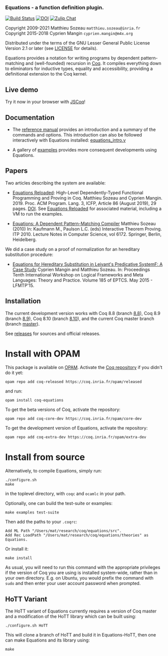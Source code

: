 ### **Equations** - a function definition plugin.

[![Build Status](https://github.com/mattam82/Coq-Equations/actions/workflows/build.yml/badge.svg?branch=master&event=push)](https://github.com/mattam82/Coq-Equations/actions/workflows/build.yml)
[![DOI](https://zenodo.org/badge/DOI/10.5281/zenodo.3012649.svg)](https://zenodo.org/record/3012649#.XcEydZNKjOQ)
[![Zulip Chat](https://img.shields.io/badge/zulip-join_chat-brightgreen.svg)](https://coq.zulipchat.com/#narrow/stream/237659-Equations-devs.20.26.20users)

Copyright 2009-2021 Matthieu Sozeau `matthieu.sozeau@inria.fr`  
Copyright 2015-2018 Cyprien Mangin `cyprien.mangin@m4x.org`

Distributed under the terms of the GNU Lesser General Public License
Version 2.1 or later
(see
[LICENSE](http://github.com/mattam82/Coq-Equations/raw/master/LICENSE)
for details).

Equations provides a notation for writing programs by dependent 
pattern-matching and (well-founded) recursion
in [Coq](http://coq.inria.fr). It compiles everything down to
eliminators for inductive types, equality and accessibility,
providing a definitional extension to the Coq kernel.

## Live demo

Try it now in your browser with [JSCoq](http://mattam82.github.io/Coq-Equations/assets/jsexamples/equations_intro.html)!

## Documentation

- The [reference manual](http://github.com/mattam82/Coq-Equations/raw/master/doc/equations.pdf)
  provides an introduction and a summary of the commands and options.
  This introduction can also be followed interactively with Equations installed:
  [equations_intro.v](http://github.com/mattam82/Coq-Equations/raw/master/doc/equations_intro.v)

- A gallery of [examples](http://mattam82.github.io/Coq-Equations/examples) provides more consequent
  developments using Equations.

## Papers

Two articles describing the system are available:

- [Equations Reloaded](https://www.irif.fr/~sozeau//research/publications/Equations_Reloaded-ICFP19.pdf): 
  High-Level Dependently-Typed Functional Programming and Proving in Coq. Matthieu Sozeau and Cyprien Mangin. 2019. 
  Proc. ACM Program. Lang. 3, ICFP, Article 86 (August 2019), 29 pages. [DOI](https://doi.org/10.1145/3341690).
  See [Equations Reloaded](http://mattam82.github.io/Coq-Equations/equations-reloaded) for associated material, including a VM to run the examples.

- [Equations: A Dependent Pattern-Matching Compiler](https://link.springer.com/chapter/10.1007/978-3-642-14052-5_29) Matthieu
  Sozeau (2010) 
  In: Kaufmann M., Paulson L.C. (eds) Interactive Theorem
  Proving. ITP 2010. Lecture Notes in Computer Science,
  vol 6172. Springer, Berlin, Heidelberg.

We did a case study on a proof of normalization for an hereditary substitution
procedure:

- [Equations for Hereditary Substitution in Leivant's Predicative
SystemF: A Case Study](http://www.irif.fr/~sozeau/research/publications/Equations_for_Hereditary_Substitution_in_Leivants_Predicative_System_F:_a_case_study.pdf)
  Cyprien Mangin and Matthieu Sozeau. 
  In: Proceedings Tenth International Workshop on Logical Frameworks and Meta Languages: Theory and Practice. 
  Volume 185 of EPTCS. May 2015 - LFMTP'15. 

## Installation

The current development version works with Coq 8.8 (branch
[8.8](https://github.com/mattam82/Coq-Equations/tree/8.8)), 
Coq 8.9 (branch
[8.9](https://github.com/mattam82/Coq-Equations/tree/8.9)),
Coq 8.10 (branch
[8.10](https://github.com/mattam82/Coq-Equations/tree/8.10)),
and the current Coq master branch (branch
[master](https://github.com/mattam82/Coq-Equations/tree/master)).

See [releases](https://github.com/mattam82/Coq-Equations/releases) for
sources and official releases.

# Install with OPAM

This package is available on [OPAM](http://opam.ocaml.org/).
Activate the [Coq repository](https://coq.inria.fr/opam-using.html)
if you didn't do it yet:

    opam repo add coq-released https://coq.inria.fr/opam/released

and run:

    opam install coq-equations

To get the beta versions of Coq, activate the repository:

    opam repo add coq-core-dev https://coq.inria.fr/opam/core-dev

To get the development version of Equations, activate the repository:

    opam repo add coq-extra-dev https://coq.inria.fr/opam/extra-dev

# Install from source

Alternatively, to compile Equations, simply run:

    ./configure.sh
    make

in the toplevel directory, with `coqc` and `ocamlc` in your path.

Optionally, one can build the test-suite or examples:

    make examples test-suite

Then add the paths to your `.coqrc`:

    Add ML Path "/Users/mat/research/coq/equations/src".
    Add Rec LoadPath "/Users/mat/research/coq/equations/theories" as Equations.

Or install it:

    make install

As usual, you will need to run this command with the appropriate privileges
if the version of Coq you are using is installed system-wide, rather than
in your own directory. E.g. on Ubuntu, you would prefix the command with
`sudo` and then enter your user account password when prompted.

## HoTT Variant

The HoTT variant of Equations currently requires a version of Coq master
and a modification of the HoTT library which can be built using:

    ./configure.sh HoTT

This will clone a branch of HoTT and build it in Equations-HoTT, then
one can make Equations and its library using:

    make

